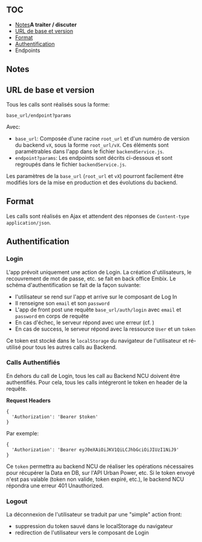 ## TOC
- [Notes](#notes)**A traiter / discuter**
- [URL de base et version](#url-de-base-et-version)
- [Format](#format)
- [Authentification](#authentification)
- Endpoints

## Notes

## URL de base et version
Tous les calls sont réalisés sous la forme:

```
base_url/endpoint?params
```
Avec:
- `base_url`: Composée d'une racine `root_url` et d'un numéro de version du backend `vX`, sous la forme `root_url/vX`. Ces éléments sont paramétrables dans l'app dans le fichier `backendService.js`.
- `endpoint?params`: Les endpoints sont décrits ci-dessous et sont regroupés dans le fichier `backendService.js`.

Les paramètres de la `base_url` (`root_url` et `vX`) pourront facilement être modifiés lors de la mise en production et des évolutions du backend.

## Format
Les calls sont réalisés en Ajax et attendent des réponses de `Content-type` `application/json`.

## Authentification
### Login
L'app prévoit uniquement une action de Login. La création d'utilisateurs, le recouvrement de mot de passe, etc. se fait en back office Embix. Le schéma d'authentification se fait de la façon suivante:
- l'utilisateur se rend sur l'app et arrive sur le composant de Log In
- Il renseigne son `email` et son `password`
- L'app de front post une requête `base_url/auth/login` avec `email` et `password` en corps de requête
- En cas d'échec, le serveur répond avec une erreur (cf. )
- En cas de success, le serveur répond avec la ressource `User` et un `token`

Ce token est stocké dans le `localStorage` du navigateur de l'utilisateur et ré-utilisé pour tous les autres calls au Backend.

### Calls Authentifiés
En dehors du call de Login, tous les call au Backend NCU doivent être authentifiés. Pour cela, tous les calls intégreront le token en header de la requête.

**Request Headers**
```
{
  'Authorization': 'Bearer $token'
}
```
Par exemple:
```
{
  'Authorization': 'Bearer eyJ0eXAiOiJKV1QiLCJhbGciOiJIUzI1NiJ9'
}
```
Ce `token` permettra au backend NCU de réaliser les opérations nécessaires pour récupérer la Data en DB, sur l'API Urban Power, etc. Si le token envoyé n'est pas valable (token non valide, token expiré, etc.), le backend NCU répondra une erreur 401 Unauthorized.

### Logout
La déconnexion de l'utilisateur se traduit par une "simple" action front:
- suppression du token sauvé dans le localStorage du navigateur
- redirection de l'utilisateur vers le composant de Login